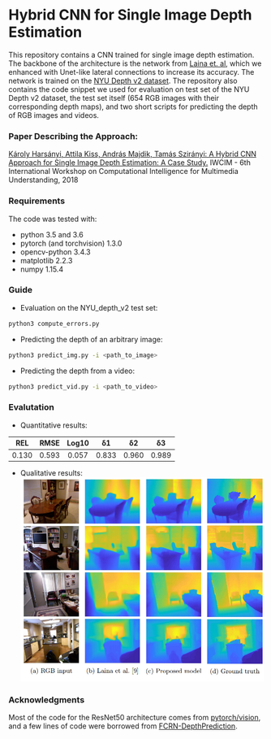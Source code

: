 Hybrid CNN for Single Image Depth Estimation
============================================
This repository contains a CNN trained for single image depth estimation. The backbone of the architecture is the network from [Laina et. al](https://arxiv.org/abs/1606.00373), which we enhanced with Unet-like lateral connections to increase its accuracy. The network is trained on the [NYU Depth v2 dataset](https://cs.nyu.edu/~silberman/datasets/nyu_depth_v2.html). The repository also contains the code snippet we used for evaluation on test set of the NYU Depth v2 dataset, the test set itself (654 RGB images with their corresponding depth maps), and two short scripts for predicting the depth of RGB images and videos.


### Paper Describing the Approach:
[Károly Harsányi, Attila Kiss, András Majdik, Tamás Szirányi: 
A Hybrid CNN Approach for Single Image Depth Estimation: A Case Study.](https://link.springer.com/chapter/10.1007%2F978-3-319-98678-4_38)
IWCIM - 6th International Workshop on Computational Intelligence for Multimedia Understanding, 2018

### Requirements
The code was tested with:
- python 3.5 and 3.6
- pytorch (and torchvision) 1.3.0
- opencv-python 3.4.3
- matplotlib 2.2.3
- numpy 1.15.4


### Guide
- Evaluation on the NYU_depth_v2 test set:
```sh
python3 compute_errors.py
```
- Predicting the depth of an arbitrary image:
```sh
python3 predict_img.py -i <path_to_image>
```
- Predicting the depth from a video:
```sh
python3 predict_vid.py -i <path_to_video>
```

### Evalutation
- Quantitative results:
 
| REL  |  RMSE  | Log10 |  δ1 |  δ2 |  δ3 |
|:-----:|:-----:|:-----:|:-----:|:-----:|:-----:|
| 0.130 | 0.593 | 0.057 |0.833 |0.960 |0.989 |

- Qualitative results:
![Screenshot](docs/qual_results.png)


### Acknowledgments
Most of the code for the ResNet50 architecture comes from [pytorch/vision](https://github.com/pytorch/vision/blob/master/torchvision/models/resnet.py), and a few lines of code were borrowed from [FCRN-DepthPrediction](https://github.com/iro-cp/FCRN-DepthPrediction).
